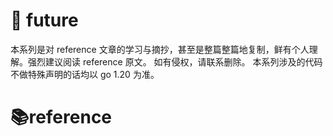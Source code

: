 # 🔨 future

本系列是对 reference 文章的学习与摘抄，甚至是整篇整篇地复制，鲜有个人理解。强烈建议阅读 reference 原文。 如有侵权，请联系删除。 本系列涉及的代码不做特殊声明的话均以 go 1.20 为准。

# 📚reference